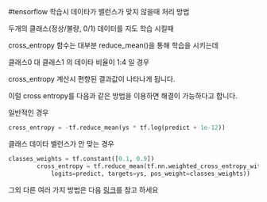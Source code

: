 #tensorflow 학습시 데이타가 밸런스가 맞지 않을때 처리 방법 

두개의 클래스(정상/불량, 0/1) 데이터를 지도 학습 시킬때

cross_entropy 함수는 대부분 reduce_mean()을 통해 학습을 시키는데 

클래스0 대 클래스1 의 데이타 비율이 1:4 일 경우 

cross_entropy 계산시 편향된 결과값이 나타나게 됩니다. 

이럴 cross entropy를 다음과 같은 방법을 이용하면 해결이 가능하다고 합니다. 



일반적인 경우 

```python
cross_entropy = -tf.reduce_mean(ys * tf.log(predict + 1e-12))
```

클래스 데이타 밸런스가 안 맞는 경우 

```python
classes_weights = tf.constant([0.1, 0.9])
        cross_entropy = tf.reduce_mean(tf.nn.weighted_cross_entropy_with_logits(
            logits=predict, targets=ys, pos_weight=classes_weights))
```



그외 다른 여러 가지 방법은 다음 [링크](https://stackoverflow.com/questions/35155655/loss-function-for-class-imbalanced-binary-classifier-in-tensor-flow)를 참고 하세요 

